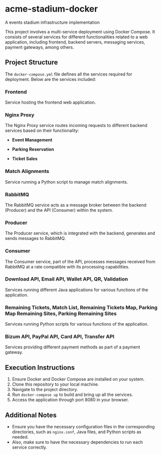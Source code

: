 # acme-stadium-docker
A events stadium infrastructure implementation

This project involves a multi-service deployment using Docker Compose. It consists of several services for different functionalities related to a web application, including frontend, backend servers, messaging services, payment gateways, among others.

## Project Structure

The `docker-compose.yml` file defines all the services required for deployment. Below are the services included:

### Frontend

Service hosting the frontend web application.

### Nginx Proxy

The Nginx Proxy service routes incoming requests to different backend services based on their functionality:

- **Event Management**

- **Parking Reservation**

- **Ticket Sales**

### Match Alignments

Service running a Python script to manage match alignments.

### RabbitMQ

The RabbitMQ service acts as a message broker between the backend (Producer) and the API (Consumer) within the system.

### Producer

The Producer service, which is integrated with the backend, generates and sends messages to RabbitMQ.

### Consumer

The Consumer service, part of the API, processes messages received from RabbitMQ at a rate compatible with its processing capabilities.


### Download API, Email API, Wallet API, QR, Validation

Services running different Java applications for various functions of the application.

### Remaining Tickets, Match List, Remaining Tickets Map, Parking Map Remaining Sites, Parking Remaining Sites

Services running Python scripts for various functions of the application.

### Bizum API, PayPal API, Card API, Transfer API

Services providing different payment methods as part of a payment gateway.

## Execution Instructions

1. Ensure Docker and Docker Compose are installed on your system.
2. Clone this repository to your local machine.
3. Navigate to the project directory.
4. Run `docker-compose up` to build and bring up all the services.
5. Access the application through port 8080 in your browser.

## Additional Notes

- Ensure you have the necessary configuration files in the corresponding directories, such as `nginx.conf`, Java files, and Python scripts as needed.
- Also, make sure to have the necessary dependencies to run each service correctly.
